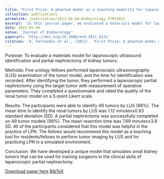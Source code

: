 ```yaml
---
title: "First Prize: A phantom model as a teaching modality for laparoscopic partial nephrectomy"
collection: publications
permalink: /publication/2012-01-04-Endourology_FCM+2012
excerpt: 'In this journal paper, we evaluated a materials model for laparoscopic ultrasound identification and partial nephrectomy of kidney tumors. This work was awarded the First Price in the 2011 Endourological Society Essay Competition.'
date: 2012-01-04
venue: 'Journal of Endourology'
paperurl: 'http://doi.org/10.1089/end.2011.0131'
citation: 'A. Fernandez et al., (2012). "First Prize: A phantom model as a teaching modality for laparoscopic partial nephrectomy"; in <i>Journal of Endourology</i>, 26(1), pp. 1-5.'
---
```


Purpose: To evaluate a materials model for laparoscopic ultrasound identification and partial nephrectomy of kidney tumors.

Methods: Five urology fellows performed laparoscopic ultrasonography (LUS) examination of the tumor model, and the time for identification was recorded. After identifying the tumor, they performed a laparoscopic partial nephrectomy using the target tumor with measurement of operative parameters. They completed a questionnaire and rated the quality of the renal tumor model on a 5-point Likert scale.

Results: The participants were able to identify 49 tumors by LUS (98%). The mean time to identify the renal tumors by LUS was 1.12 minutes±0.93 standard deviation (SD). A partial nephrectomy was successfully completed on 49 tumor models (98%). The mean resection time was 7.69 minutes±3.8 SD. All of the participants considered that this model was helpful in the practice of LPN. The fellows would recommend this model as a teaching tool for residents/fellows to perform tumor imaging by LUS and for practicing LPN in a simulated environment.

Conclusion: We have developed a unique model that simulates small kidney tumors that can be used for training surgeons in the clinical skills of laparoscopic partial nephrectomy.

[Download paper here](http://doi.org/10.1089/end.2011.0131) [BibTeX](./../files/bibtex/FCM+2012.bib)